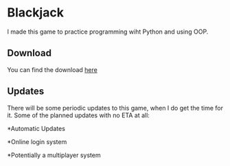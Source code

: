 # Blackjack
I made this game to practice programming wiht Python and using OOP.

## Download
You can find the download [here](https://smyalygames.com/software.html)

## Updates
There will be some periodic updates to this game, when I do get the time for it.
Some of the planned updates with no ETA at all:

*Automatic Updates
  
*Online login system
  
*Potentially a multiplayer system

